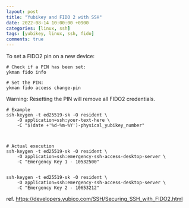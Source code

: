 ```yaml
---
layout: post
title: "Yubikey and FIDO 2 with SSH"
date: 2022-08-14 10:00:00 +0900
categories: [linux, ssh]
tags: [yubikey, linux, ssh, fido]
comments: true
---
```





To set a FIDO2 pin on a new device:
````
# Check if a PIN has been set:
ykman fido info

# Set the PIN:
ykman fido access change-pin
````
Warning: Resetting the PIN will remove all FIDO2 credentials. 


```
# Example
ssh-keygen -t ed25519-sk -O resident \
    -O application=ssh:your-text-here \
    -C "$(date +'%d-%m-%Y')-physical_yubikey_number"



# Actual execution 
ssh-keygen -t ed25519-sk -O resident \
    -O application=ssh:emergency-ssh-access-desktop-server \
    -C "Emergency Key 1 - 10532500" 


ssh-keygen -t ed25519-sk -O resident \
    -O application=ssh:emergency-ssh-access-desktop-server \
    -C "Emergency Key 2 - 10653212"
````

ref. https://developers.yubico.com/SSH/Securing_SSH_with_FIDO2.html


